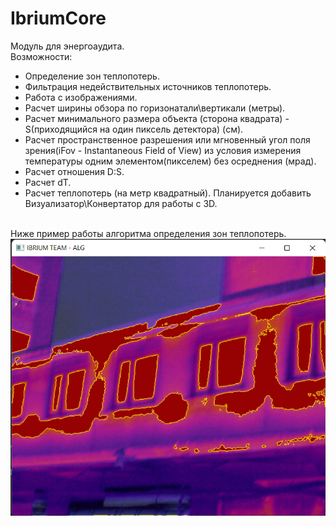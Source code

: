 # IbriumCore

Модуль для энергоаудита.
<br>
Возможности:
<br>
- Определение зон теплопотерь.
- Фильтрация недействительных источников теплопотерь.
- Работа с изображениями. 
- Расчет ширины обзора по горизонатали\вертикали (метры).
- Расчет минимального размера объекта (сторона квадрата) - S(приходящийся на один пиксель детектора) (см).
- Расчет пространственное разрешения или мгновенный угол поля зрения(iFov - Instantaneous Field of View) из условия измерения температуры одним элементом(пикселем) без осреднения (мрад).
- Расчет отношения D:S.
- Расчет dT.
- Расчет теплопотерь (на метр квадратный).
Планируется добавить Визуализатор\Конвертатор для работы с 3D.
<br>
Ниже пример работы алгоритма определения зон теплопотерь.

<div>
  <img src="https://github.com/meltoroun/IbriumCore/blob/master/screenschoots/main.png" alt="Main" title="Main">
</div>
